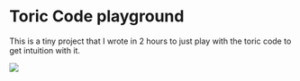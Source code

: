 # Toric Code playground

This is a tiny project that I wrote in 2 hours to just play with the toric code to get intuition with it. 

![](preview.png)

